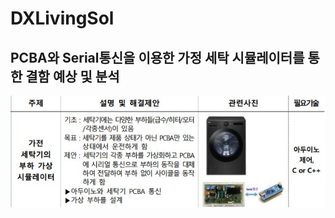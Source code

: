 # DXLivingSol
## PCBA와 Serial통신을 이용한 가정 세탁 시뮬레이터를 통한 결함 예상 및 분석<br>
<p align="center">
  <img src="topic.jpg" alt="이미지_설명">
</p><br>

